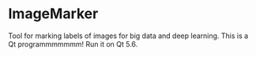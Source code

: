 # ImageMarker
Tool for marking labels of images for big data and deep learning.
This is a Qt programmmmmmm! Run it on Qt 5.6.
